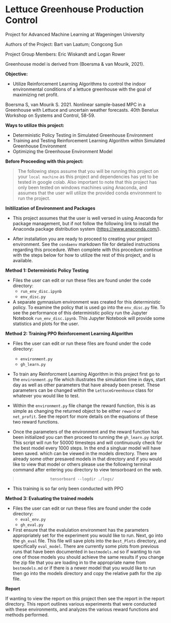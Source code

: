 # Lettuce Greenhouse Production Control
Project for Advanced Machine Learning at Wageningen University 

Authors of the Project: Bart van Laatum; Congcong Sun 

Project Group Members: Eric Wiskandt and Logan Rower

Greenhouse model is derived from (Boersma & van Mourik, 2021). 

**Objective:**
- Utilize Reinforcement Learning Algorithms to control the indoor environmental conditions of a lettuce greenhouse with the goal of maximizing net profit.


Boersma S, van Mourik S. 2021. Nonlinear sample-based MPC in a Greenhouse with Lettuce and uncertain weather forecasts. 40th Benelux Workshop on Systems and Control, 58-59.



**Ways to utilize this project:**
- Deterministic Policy Testing in Simulated Greenhouse Environment
- Training and Testing Reinforcement Learning Algorithm within Simulated Greenhouse Environment
- Optimizing the Greenhouse Environment Model

**Before Proceeding with this project:**

> The following steps assume that you will be running this project on your `local machine` as this project and dependencies has yet to be tested in google colab. Also important to note that this project has only been tested on windows machines using Anaconda, and assumes that the user will utilize the provided conda environment to run the project.


**Initilization of Environment and Packages**
-  This project assumes that the user is well versed in using Anaconda for package management, but if not follow the following link to install the Anaconda package distribution system
(https://www.anaconda.com/).

- After installation you are ready to proceed to creating your project environment. See the `condaenv` markdown file for detailed instructions regarding this procedure. When complete with this procedure continue with the steps below for how to utilize the rest of this project, and is available.


**Method 1: Deterministic Policy Testing**
- Files the user can edit or run these files are found under the code directory:
    * `run_env_disc.ipynb`
    * `env_disc.py`
- A separate gymnasium environment was created for this deterministic policy. To examine the policy that is used go into the `env_disc.py` file. To see the performance of this deterministic policy run the Jupyter Notebook `run_env_disc.ipynb`. This Jupyter Notebook will provide some statistics and plots for the user.


**Method 2: Training PPO Reinforcement Learning Algorithm**
- Files the user can edit or run these files are found under the code directory:
    * `environment.py`
    * `gh_learn.py`

- To train any Reinforcment Learning Algorithm in this project first go to the `environment.py` file which illustrates the simulation time in days, start day as well as other parameters that have already been preset. These parameters can be changed within the `LettuceGreenhouse` class for whatever you would like to test. 

- Within the `environment.py` file change the reward function, this is as simple as changing the returned object to be either `reward` or `net_profit`. See the report for more details on the equations of these two reward functions.

- Once the parameters of the environment and the reward function has been initialized you can then proceed to running the `gh_learn.py` script. This script will run for 50000 timesteps and will continuously check for the best model every 1000 steps. In the end a singluar model will have been saved. which can be viewed in the models directory. There are already some other presaved models in that directory and if you would like to view that model or others please use the following terminal command after entering you directory to view tensorboard on the web. 

>                   tensorboard --logdir ./logs/

- This training is so far only been conducted with PPO

**Method 3: Evaluating the trained models**
- Files the user can edit or run these files are found under the code directory:
    * `eval_env.py`
    * `gh_eval.py`
- First ensure that the evalulation environment has the parameters appropriately set for the experiment you would like to run. Next, go into the `gh_eval` file. This file will save plots into the `Best_Plots` directory, and specifically `eval_model`. There are currently some plots from previous runs that have been documented in `bestmodels.md` so if wanting to run one of those models you should achieve the same results if you change the zip file that you are loading in to the appropriate name from `bestmodels.md` or if there is a newer model that you would like to run then go into the models directory and copy the relative path for the zip file. 


**Report**

 If wanting to view the report on this project then see the report in the report directory. This report outlines various experiments that were conducted with these environments, and analyzes the various reward functions and methods performed. 

